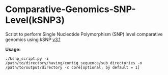 # Comparative-Genomics-SNP-Level(kSNP3)
Script to perform Single Nucleotide Polymorphism (SNP) level comparative genomics using kSNP [v3.1](https://sourceforge.net/projects/ksnp/)

**Usage:**
```
./ksnp_script.py -i /path/to/directory/having/contig_sequence/sub_directories -o /path/to/output/directory -c core[optional; by default = 1] 
```
